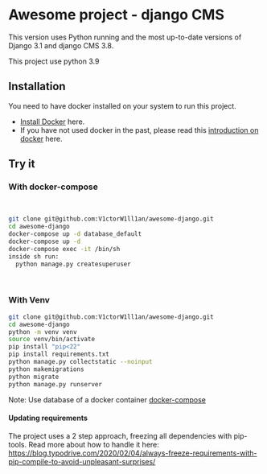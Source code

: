 # Awesome project - django CMS

This version uses Python running and the most up-to-date versions of Django 3.1 and django CMS 3.8.

This project use python 3.9

## Installation

You need to have docker installed on your system to run this project.

-   [Install Docker](https://docs.docker.com/engine/install/) here.
-   If you have not used docker in the past, please read this [introduction on docker](https://docs.docker.com/get-started/) here.

## Try it

### With docker-compose

<br>

```bash
git clone git@github.com:V1ctorW1ll1an/awesome-django.git
cd awesome-django
docker-compose up -d database_default
docker-compose up -d
docker-compose exec -it /bin/sh
inside sh run:
  python manage.py createsuperuser
```

<br>

### With Venv

```bash
git clone git@github.com:V1ctorW1ll1an/awesome-django.git
cd awesome-django
python -m venv venv
source venv/bin/activate
pip install "pip<22"
pip install requirements.txt
python manage.py collectstatic --noinput
python makemigrations
python migrate
python manage.py runserver
```

Note: Use database of a docker container [docker-compose](https://docs.docker.com/compose/cli-command/)

#### Updating requirements

The project uses a 2 step approach, freezing all dependencies with pip-tools. Read more about how to handle it here: https://blog.typodrive.com/2020/02/04/always-freeze-requirements-with-pip-compile-to-avoid-unpleasant-surprises/
